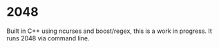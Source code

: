 # 2048

Built in C++ using ncurses and boost/regex, this is a work in progress. It runs 2048 via command line.
